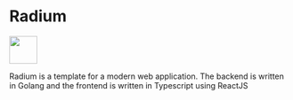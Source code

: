 # Radium

<img src="https://github.com/ecnepsnai/radium/raw/master/static/img/full_light" height="50px">

Radium is a template for a modern web application. The backend is written in Golang and the frontend is written in Typescript using ReactJS
